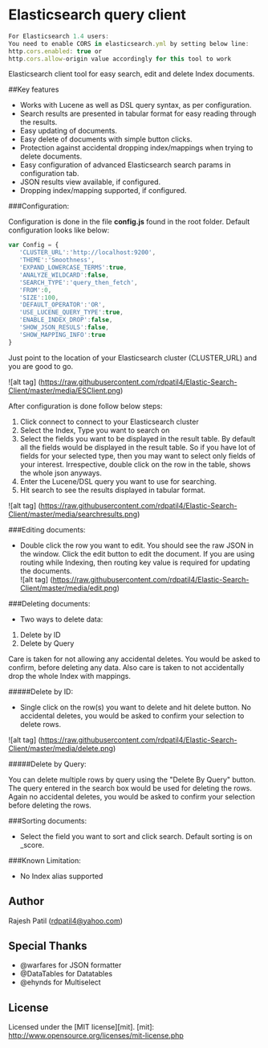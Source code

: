 Elasticsearch query client
=========
```js
For Elasticsearch 1.4 users:
You need to enable CORS in elasticsearch.yml by setting below line:
http.cors.enabled: true or 
http.cors.allow-origin value accordingly for this tool to work
``` 
Elasticsearch client tool for easy search, edit and delete Index documents.

##Key features
- Works with Lucene as well as DSL query syntax, as per configuration.
- Search results are presented in tabular format for easy reading through the results. 
- Easy updating of documents.
- Easy delete of documents with simple button clicks.
- Protection against accidental dropping index/mappings when trying to delete documents.
- Easy configuration of advanced Elasticsearch search params in configuration tab.
- JSON results view available, if configured.
- Dropping index/mapping supported, if configured.

###Configuration:

Configuration is done in the file **config.js** found in the root folder.
Default configuration looks like below:

```js
var Config = {
   'CLUSTER_URL':'http://localhost:9200', 
   'THEME':'Smoothness',
   'EXPAND_LOWERCASE_TERMS':true,
   'ANALYZE_WILDCARD':false,
   'SEARCH_TYPE':'query_then_fetch',
   'FROM':0,
   'SIZE':100,
   'DEFAULT_OPERATOR':'OR',
   'USE_LUCENE_QUERY_TYPE':true,
   'ENABLE_INDEX_DROP':false,
   'SHOW_JSON_RESULS':false,
   'SHOW_MAPPING_INFO':true
}
```
Just point to the location of your Elasticsearch cluster (CLUSTER_URL) and you are good to go.

![alt tag] (https://raw.githubusercontent.com/rdpatil4/Elastic-Search-Client/master/media/ESClient.png)

After configuration is done follow below steps:

1. Click connect to connect to your Elasticsearch cluster
2. Select the Index, Type you want to search on
3. Select the fields you want to be displayed in the result table.
   By default all the fields would be displayed in the result table. So if you have lot of
   fields for your selected type, then you may want to select only fields of your interest.
   Irrespective, double click on the row in the table, shows the whole json anyways. 
4. Enter the Lucene/DSL query you want to use for searching.
5. Hit search to see the results displayed in tabular format. 

![alt tag] (https://raw.githubusercontent.com/rdpatil4/Elastic-Search-Client/master/media/searchresults.png)

###Editing documents:

- Double click the row you want to edit. You should see the raw JSON in the window. Click the edit
  button to edit the document. If you are using routing while Indexing, then routing key value is 
  required for updating the documents.    
![alt tag] (https://raw.githubusercontent.com/rdpatil4/Elastic-Search-Client/master/media/edit.png) 

###Deleting documents:
- Two ways to delete data:

1. Delete by ID
2. Delete by Query

Care is taken for not allowing any accidental deletes. You would be asked to confirm, before deleting any 
data. Also care is taken to not accidentally drop the whole Index with mappings.

#####Delete by ID:

- Single click on the row(s) you want to delete and hit delete button. No accidental deletes, you would be asked to confirm 
  your selection to delete rows.
  
![alt tag] (https://raw.githubusercontent.com/rdpatil4/Elastic-Search-Client/master/media/delete.png)

#####Delete by Query:

You can delete multiple rows by query using the "Delete By Query" button. The query entered in the search box would be used for deleting the rows.
Again no accidental deletes, you would be asked to confirm your selection before deleting the rows.


###Sorting documents:

- Select the field you want to sort and click search. Default sorting is on _score.


###Known Limitation:

- No Index alias supported

Author
----
Rajesh Patil (rdpatil4@yahoo.com)

Special Thanks 
----
- @warfares for JSON formatter
- @DataTables for Datatables
- @ehynds for Multiselect

License
----

Licensed under the [MIT license][mit].
[mit]: http://www.opensource.org/licenses/mit-license.php
   








